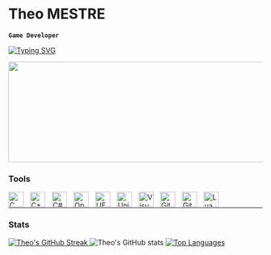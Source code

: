 # Theo MESTRE
**`Game Developer`**

[![Typing SVG](https://readme-typing-svg.demolab.com?font=Fira+Code&pause=500&width=1024&lines=Coding+like+poetry+should+be+short+and+concise.+―+Santosh+Kalwar)](https://git.io/typing-svg)

<a href="https://github.com/devxb/gitanimals">
  <img src="https://render.gitanimals.org/lines/Theo-Mestre" width="600" height="200"/>
</a>  

### Tools
<img align="left" alt="C" width="30px" style="padding-right:10px;" src="https://cdn.jsdelivr.net/gh/devicons/devicon@latest/icons/c/c-plain.svg"/>
<img align="left" alt="C++" width="30px" style="padding-right:10px;" src="https://cdn.jsdelivr.net/gh/devicons/devicon@latest/icons/cplusplus/cplusplus-plain.svg" />
<img align="left" alt="C#" width="30px" style="padding-right:10px;" src="https://cdn.jsdelivr.net/gh/devicons/devicon@latest/icons/csharp/csharp-plain.svg" />
<img align="left" alt="OpenGL" width="30px" style="padding-right:10px;" src="https://cdn.jsdelivr.net/gh/devicons/devicon@latest/icons/opengl/opengl-plain.svg" />
<img align="left" alt="UE" width="30px" style="padding-right:10px;" src="https://cdn.jsdelivr.net/gh/devicons/devicon@latest/icons/unrealengine/unrealengine-original.svg" />
<img align="left" alt="Unity" width="30px" style="padding-right:10px;" src="https://cdn.jsdelivr.net/gh/devicons/devicon@latest/icons/unity/unity-plain.svg" />
<img align="left" alt="VisualStudio" width="30px" style="padding-right:10px;" src="https://cdn.jsdelivr.net/gh/devicons/devicon@latest/icons/visualstudio/visualstudio-plain.svg" />
<img align="left" alt="Git" width="30px" style="padding-right:10px;" src="https://cdn.jsdelivr.net/gh/devicons/devicon@latest/icons/git/git-plain.svg" />
<img align="left" alt="Github" width="30px" style="padding-right:10px;" src="https://cdn.jsdelivr.net/gh/devicons/devicon@latest/icons/github/github-original.svg" />
<img align="left" alt="Lua" width="30px" style="padding-right:10px;" src="https://cdn.jsdelivr.net/gh/devicons/devicon@latest/icons/lua/lua-plain.svg" />
<br />

---
### Stats

<a href="https://git.io/streak-stats">
<img src="https://github-readme-streak-stats-blush-six.vercel.app?user=Theo-Mestre&theme=solarized-light&border=EBE1D9&card_width=460" alt="Theo's GitHub Streak"/>
</a>
<img src="https://github-readme-stats.vercel.app/api?username=Theo-Mestre&show_icons=true&theme=solarized-light&card_width=460" alt="Theo's GitHub stats"/>
<a href="https://github.com/anuraghazra/github-readme-stats">
<img src="https://github-readme-stats.vercel.app/api/top-langs/?username=Theo-Mestre&theme=solarized-light&langs_count=8&card_width=460" alt="Top Languages" style="align-self: stretch;"/>
</a>
